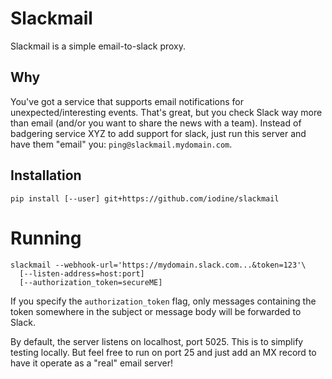 # Slackmail

Slackmail is a simple email-to-slack proxy.

## Why

You've got a service that supports email notifications for unexpected/interesting
events.  That's great, but you check Slack way more than email (and/or you want to
share the news with a team).  Instead of badgering service XYZ to add support for
slack, just run this server and have them "email" you: `ping@slackmail.mydomain.com`.

## Installation

```
pip install [--user] git+https://github.com/iodine/slackmail
```

# Running

```
slackmail --webhook-url='https://mydomain.slack.com...&token=123'\
  [--listen-address=host:port]
  [--authorization_token=secureME]
```

If you specify the `authorization_token` flag, only messages containing the token
somewhere in the subject or message body will be forwarded to Slack.

By default, the server listens on localhost, port 5025.  This is to simplify testing
locally.  But feel free to run on port 25 and just add an MX record to have it
operate as a "real" email server!
